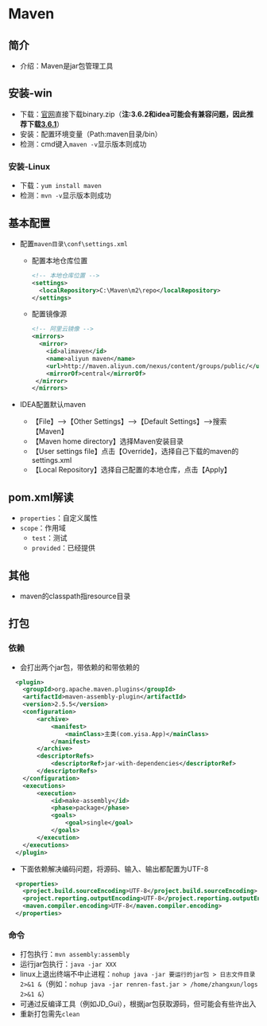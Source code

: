 # Maven

## 简介

- 介绍：Maven是jar包管理工具

## 安装-win

- 下载：[官网](https://maven.apache.org/download.cgi)直接下载binary.zip（**注:3.6.2和idea可能会有兼容问题，因此推荐下载[3.6.1](http://apache.mirror.amaze.com.au/maven/maven-3/)**）
- 安装：配置环境变量（Path:maven目录/bin）
- 检测：cmd键入`maven -v`显示版本则成功

### 安装-Linux

- 下载：`yum install maven`
- 检测：`mvn -v`显示版本则成功

## 基本配置

- 配置`maven目录\conf\settings.xml`
  - 配置本地仓库位置

    ```xml
    <!-- 本地仓库位置 -->
    <settings>
      <localRepository>C:\Maven\m2\repo</localRepository>
    </settings>
    ```

  - 配置镜像源

    ```xml
    <!-- 阿里云镜像 -->
    <mirrors>
      <mirror>
        <id>alimaven</id>
        <name>aliyun maven</name>
        <url>http://maven.aliyun.com/nexus/content/groups/public/</url>
        <mirrorOf>central</mirrorOf>
     </mirror>
    </mirrors>
    ```

- IDEA配置默认maven
  - 【File】-->【Other Settings】-->【Default Settings】-->搜索【Maven】
  - 【Maven home directory】选择Maven安装目录
  - 【User settings file】点击【Override】，选择自己下载的maven的settings.xml
  - 【Local Repository】选择自己配置的本地仓库，点击【Apply】

## pom.xml解读

- `properties`：自定义属性
- `scope`：作用域
  - `test`：测试
  - `provided`：已经提供

## 其他

- maven的classpath指resource目录

## 打包

### 依赖

- 会打出两个jar包，带依赖的和带依赖的
  
```xml
  <plugin>
    <groupId>org.apache.maven.plugins</groupId>
    <artifactId>maven-assembly-plugin</artifactId>
    <version>2.5.5</version>
    <configuration>
        <archive>
            <manifest>
                <mainClass>主类(com.yisa.App)</mainClass>
            </manifest>
        </archive>
        <descriptorRefs>
            <descriptorRef>jar-with-dependencies</descriptorRef>
        </descriptorRefs>
    </configuration>
    <executions>
        <execution>
            <id>make-assembly</id>
            <phase>package</phase>
            <goals>
                <goal>single</goal>
            </goals>
        </execution>
    </executions>
  </plugin>
```

- 下面依赖解决编码问题，将源码、输入、输出都配置为UTF-8

```xml
  <properties>
    <project.build.sourceEncoding>UTF-8</project.build.sourceEncoding>
    <project.reporting.outputEncoding>UTF-8</project.reporting.outputEncoding>
    <maven.compiler.encoding>UTF-8</maven.compiler.encoding>
  </properties>
```

### 命令

- 打包执行：`mvn assembly:assembly`
- 运行jar包执行：`java -jar XXX`
- linux上退出终端不中止进程：`nohup java -jar 要运行的jar包 > 日志文件目录 2>&1 &`（例如：`nohup java -jar renren-fast.jar > /home/zhangxun/logs 2>&1 &`）
- 可通过反编译工具（例如JD_Gui），根据jar包获取源码，但可能会有些许出入
- 重新打包需先`clean`
